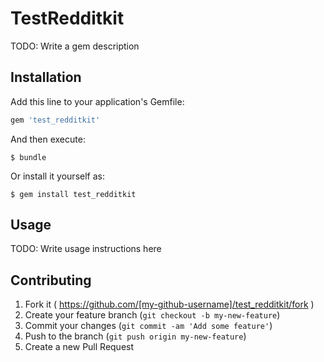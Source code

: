 # TestRedditkit

TODO: Write a gem description

## Installation

Add this line to your application's Gemfile:

```ruby
gem 'test_redditkit'
```

And then execute:

    $ bundle

Or install it yourself as:

    $ gem install test_redditkit

## Usage

TODO: Write usage instructions here

## Contributing

1. Fork it ( https://github.com/[my-github-username]/test_redditkit/fork )
2. Create your feature branch (`git checkout -b my-new-feature`)
3. Commit your changes (`git commit -am 'Add some feature'`)
4. Push to the branch (`git push origin my-new-feature`)
5. Create a new Pull Request
